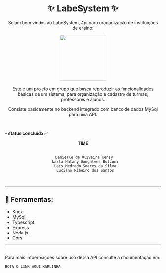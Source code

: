 # <div style="text-align: center"> ✨ LabeSystem ✨ </div>  

<p align = "center">Sejam bem vindos ao LabeSystem, 
Api para oraganização de instituições de ensino: </p>

<div align = "center">
<img src="https://cdn-icons-png.flaticon.com/512/7509/7509696.png"  width="150" height="150" /> 
</div>

<br/>

<div style="text-align: center"> Este é um projeto em grupo que busca reproduzir as funcionalidades básicas de um sistema, para organização e cadastro de turmas, professores e alunos.

Consiste basicamente no backend integrado com banco de dados MySql para uma API. </div>

</BR>

**- status concluído** ✅

<div align = "center"> <strong> TIME </strong> </div> 
</BR>
  <div align = "center">

      Danielle de Oliveira Kensy 
      karla Natany Gonçalves Bolzoni
      Laís Medrado Soares da Silva
      Luciano Ribeiro dos Santos
</div>
</BR>

___

## 🔧 Ferramentas:
- Knex
- MySql
- Typescript
- Express
- Node.js 
- Cors
___
<br/>
Para mais infoermações sobre uso dessa API consulte a documentação em: 

~~~
BOTA O LINK AQUI KARLINHA
~~~
